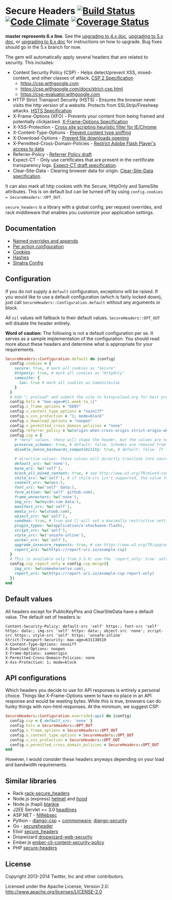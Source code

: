 # Secure Headers [![Build Status](https://travis-ci.org/twitter/secure_headers.svg?branch=master)](http://travis-ci.org/twitter/secure_headers) [![Code Climate](https://codeclimate.com/github/twitter/secureheaders.svg)](https://codeclimate.com/github/twitter/secureheaders) [![Coverage Status](https://coveralls.io/repos/twitter/secureheaders/badge.svg)](https://coveralls.io/r/twitter/secureheaders)

**master represents 6.x line**. See the [upgrading to 4.x doc](docs/upgrading-to-4-0.md), [upgrading to 5.x doc](docs/upgrading-to-5-0.md), or [upgrading to 6.x doc](docs/upgrading-to-6-0.md) for instructions on how to upgrade. Bug fixes should go in the 5.x branch for now.

The gem will automatically apply several headers that are related to security.  This includes:
- Content Security Policy (CSP) - Helps detect/prevent XSS, mixed-content, and other classes of attack.  [CSP 2 Specification](http://www.w3.org/TR/CSP2/)
  - https://csp.withgoogle.com
  - https://csp.withgoogle.com/docs/strict-csp.html
  - https://csp-evaluator.withgoogle.com
- HTTP Strict Transport Security (HSTS) - Ensures the browser never visits the http version of a website. Protects from SSLStrip/Firesheep attacks.  [HSTS Specification](https://tools.ietf.org/html/rfc6797)
- X-Frame-Options (XFO) - Prevents your content from being framed and potentially clickjacked. [X-Frame-Options Specification](https://tools.ietf.org/html/rfc7034)
- X-XSS-Protection - [Cross site scripting heuristic filter for IE/Chrome](https://msdn.microsoft.com/en-us/library/dd565647\(v=vs.85\).aspx)
- X-Content-Type-Options - [Prevent content type sniffing](https://msdn.microsoft.com/library/gg622941\(v=vs.85\).aspx)
- X-Download-Options - [Prevent file downloads opening](https://msdn.microsoft.com/library/jj542450(v=vs.85).aspx)
- X-Permitted-Cross-Domain-Policies - [Restrict Adobe Flash Player's access to data](https://www.adobe.com/devnet/adobe-media-server/articles/cross-domain-xml-for-streaming.html)
- Referrer-Policy - [Referrer Policy draft](https://w3c.github.io/webappsec-referrer-policy/)
- Expect-CT - Only use certificates that are present in the certificate transparency logs. [Expect-CT draft specification](https://datatracker.ietf.org/doc/draft-stark-expect-ct/).
- Clear-Site-Data - Clearing browser data for origin. [Clear-Site-Data specification](https://w3c.github.io/webappsec-clear-site-data/).

It can also mark all http cookies with the Secure, HttpOnly and SameSite attributes. This is on default but can be turned off by using `config.cookies = SecureHeaders::OPT_OUT`.

`secure_headers` is a library with a global config, per request overrides, and rack middleware that enables you customize your application settings.

## Documentation

- [Named overrides and appends](docs/named_overrides_and_appends.md)
- [Per action configuration](docs/per_action_configuration.md)
- [Cookies](docs/cookies.md)
- [Hashes](docs/hashes.md)
- [Sinatra Config](docs/sinatra.md)

## Configuration

If you do not supply a `default` configuration, exceptions will be raised. If you would like to use a default configuration (which is fairly locked down), just call `SecureHeaders::Configuration.default` without any arguments or block.

All `nil` values will fallback to their default values. `SecureHeaders::OPT_OUT` will disable the header entirely.

**Word of caution:**  The following is not a default configuration per se. It serves as a sample implementation of the configuration. You should read more about these headers and determine what is appropriate for your requirements.

```ruby
SecureHeaders::Configuration.default do |config|
  config.cookies = {
    secure: true, # mark all cookies as "Secure"
    httponly: true, # mark all cookies as "HttpOnly"
    samesite: {
      lax: true # mark all cookies as SameSite=lax
    }
  }
  # Add "; preload" and submit the site to hstspreload.org for best protection.
  config.hsts = "max-age=#{1.week.to_i}"
  config.x_frame_options = "DENY"
  config.x_content_type_options = "nosniff"
  config.x_xss_protection = "1; mode=block"
  config.x_download_options = "noopen"
  config.x_permitted_cross_domain_policies = "none"
  config.referrer_policy = %w(origin-when-cross-origin strict-origin-when-cross-origin)
  config.csp = {
    # "meta" values. these will shape the header, but the values are not included in the header.
    preserve_schemes: true, # default: false. Schemes are removed from host sources to save bytes and discourage mixed content.
    disable_nonce_backwards_compatibility: true, # default: false. If false, `unsafe-inline` will be added automatically when using nonces. If true, it won't. See #403 for why you'd want this.

    # directive values: these values will directly translate into source directives
    default_src: %w('none'),
    base_uri: %w('self'),
    block_all_mixed_content: true, # see http://www.w3.org/TR/mixed-content/
    child_src: %w('self'), # if child-src isn't supported, the value for frame-src will be set.
    connect_src: %w(wss:),
    font_src: %w('self' data:),
    form_action: %w('self' github.com),
    frame_ancestors: %w('none'),
    img_src: %w(mycdn.com data:),
    manifest_src: %w('self'),
    media_src: %w(utoob.com),
    object_src: %w('self'),
    sandbox: true, # true and [] will set a maximally restrictive setting
    plugin_types: %w(application/x-shockwave-flash),
    script_src: %w('self'),
    style_src: %w('unsafe-inline'),
    worker_src: %w('self'),
    upgrade_insecure_requests: true, # see https://www.w3.org/TR/upgrade-insecure-requests/
    report_uri: %w(https://report-uri.io/example-csp)
  }
  # This is available only from 3.5.0; use the `report_only: true` setting for 3.4.1 and below.
  config.csp_report_only = config.csp.merge({
    img_src: %w(somewhereelse.com),
    report_uri: %w(https://report-uri.io/example-csp-report-only)
  })
end
```

## Default values

All headers except for PublicKeyPins and ClearSiteData have a default value. The default set of headers is:

```
Content-Security-Policy: default-src 'self' https:; font-src 'self' https: data:; img-src 'self' https: data:; object-src 'none'; script-src https:; style-src 'self' https: 'unsafe-inline'
Strict-Transport-Security: max-age=631138519
X-Content-Type-Options: nosniff
X-Download-Options: noopen
X-Frame-Options: sameorigin
X-Permitted-Cross-Domain-Policies: none
X-Xss-Protection: 1; mode=block
```

## API configurations

Which headers you decide to use for API responses is entirely a personal choice. Things like X-Frame-Options seem to have no place in an API response and would be wasting bytes. While this is true, browsers can do funky things with non-html responses. At the minimum, we suggest CSP:

```ruby
SecureHeaders::Configuration.override(:api) do |config|
  config.csp = { default_src: 'none' }
  config.hsts = SecureHeaders::OPT_OUT
  config.x_frame_options = SecureHeaders::OPT_OUT
  config.x_content_type_options = SecureHeaders::OPT_OUT
  config.x_xss_protection = SecureHeaders::OPT_OUT
  config.x_permitted_cross_domain_policies = SecureHeaders::OPT_OUT
end
```

However, I would consider these headers anyways depending on your load and bandwidth requirements. 

## Similar libraries

* Rack [rack-secure_headers](https://github.com/frodsan/rack-secure_headers)
* Node.js (express) [helmet](https://github.com/helmetjs/helmet) and [hood](https://github.com/seanmonstar/hood)
* Node.js (hapi) [blankie](https://github.com/nlf/blankie)
* J2EE Servlet >= 3.0 [headlines](https://github.com/sourceclear/headlines)
* ASP.NET - [NWebsec](https://github.com/NWebsec/NWebsec/wiki)
* Python - [django-csp](https://github.com/mozilla/django-csp) + [commonware](https://github.com/jsocol/commonware/); [django-security](https://github.com/sdelements/django-security)
* Go - [secureheader](https://github.com/kr/secureheader)
* Elixir [secure_headers](https://github.com/anotherhale/secure_headers)
* Dropwizard [dropwizard-web-security](https://github.com/palantir/dropwizard-web-security)
* Ember.js [ember-cli-content-security-policy](https://github.com/rwjblue/ember-cli-content-security-policy/)
* PHP [secure-headers](https://github.com/BePsvPT/secure-headers)

## License

Copyright 2013-2014 Twitter, Inc and other contributors.

Licensed under the Apache License, Version 2.0: http://www.apache.org/licenses/LICENSE-2.0
